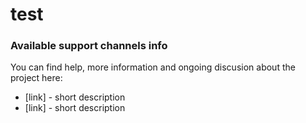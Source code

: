 # test
### Available support channels info

You can find help, more information and ongoing discusion about the project here:
- [link] - short description
- [link] - short description

